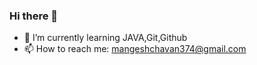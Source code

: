 ### Hi there 👋
- 🌱 I’m currently learning JAVA,Git,Github
- 📫 How to reach me: mangeshchavan374@gmail.com
